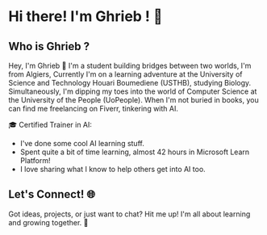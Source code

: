 # Hi there! I'm Ghrieb ! 🌟

## Who is Ghrieb ? 

Hey, I'm Ghrieb 👋 I'm a student building bridges between two worlds, I'm from Algiers, Currently I'm on a learning adventure at the University of Science and Technology Houari Boumediene (USTHB), studying Biology. Simultaneously, I'm dipping my toes into the world of Computer Science at the University of the People (UoPeople). When I'm not buried in books, you can find me freelancing on Fiverr, tinkering with AI.

🎓 Certified Trainer in AI:
- I've done some cool AI learning stuff.
- Spent quite a bit of time learning, almost 42 hours in Microsoft Learn Platform!
- I love sharing what I know to help others get into AI too.

## Let's Connect! 🌐

Got ideas, projects, or just want to chat? Hit me up! I'm all about learning and growing together. 🌱

    
<!---
Ghrieb/Ghrieb is a ✨ special ✨ repository because its `README.md` (this file) appears on your GitHub profile.
You can click the Preview link to take a look at your changes.
--->

